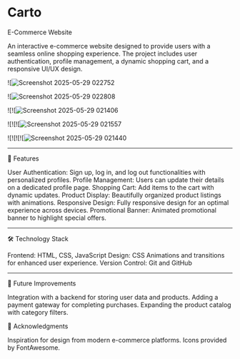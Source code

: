 # Carto
 E-Commerce Website

An interactive e-commerce website designed to provide users with a seamless online shopping experience. The project includes user authentication, profile management, a dynamic shopping cart, and a responsive UI/UX design.

![![Screenshot 2025-05-29 022752](https://github.com/user-attachments/assets/dec01b27-ed38-4fb0-81b7-3178b47d0b2c)


![![Screenshot 2025-05-29 022808](https://github.com/user-attachments/assets/6af7ce76-485b-4a80-a2e5-2574249a9a17)


![![![Screenshot 2025-05-29 021406](https://github.com/user-attachments/assets/128a8dad-ab81-4524-be32-001b393f9ff6)


![![![![Screenshot 2025-05-29 021557](https://github.com/user-attachments/assets/d0040785-42db-40c4-9a49-49e8645aa544)


![![![![![Screenshot 2025-05-29 021440](https://github.com/user-attachments/assets/6bc98059-173f-4250-a420-77070643a872)



-----

🚀 Features

User Authentication: Sign up, log in, and log out functionalities with personalized profiles.
Profile Management: Users can update their details on a dedicated profile page.
Shopping Cart: Add items to the cart with dynamic updates.
Product Display: Beautifully organized product listings with animations.
Responsive Design: Fully responsive design for an optimal experience across devices.
Promotional Banner: Animated promotional banner to highlight special offers.

-----

🛠️ Technology Stack

Frontend: HTML, CSS, JavaScript
Design: CSS Animations and transitions for enhanced user experience.
Version Control: Git and GitHub

-----

🎯 Future Improvements

Integration with a backend for storing user data and products.
Adding a payment gateway for completing purchases.
Expanding the product catalog with category filters.

🤝 Acknowledgments

Inspiration for design from modern e-commerce platforms.
Icons provided by FontAwesome.

